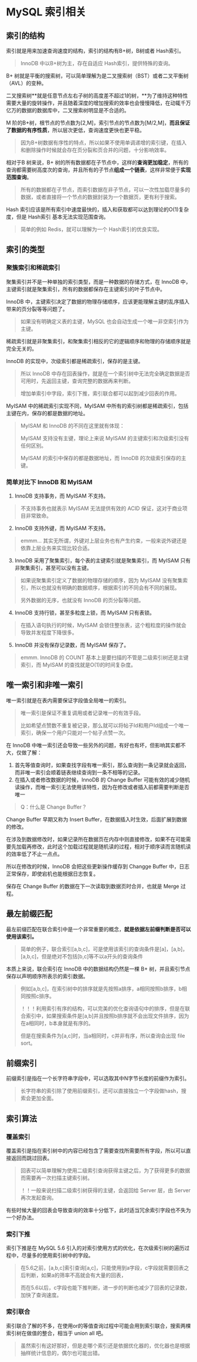 # MySQL 索引相关



## 索引的结构

索引就是用来加速查询速度的结构，索引的结构有B+树，B树或者 Hash索引。

> InnoDB 中以B+树为主，存在自适应 Hash索引，提供特殊的查询。



B+ 树就是平衡的搜索树，可以简单理解为是二叉搜索树（BST）或者二叉平衡树（AVL）的变种。

二叉搜索树**就是任意节点左右子树的高度差不超过1的树，**为了维持这种特性需要大量的旋转操作，并且随着深度的增加搜索的效率也会慢慢降低，在动辄千万亿万的数据的数据库中，二叉搜索树明显是不合适的。

M 阶的B+树，根节点的节点数为[2,M]，索引节点的节点数为[M/2,M]，**而且保证了数据的有序性质**，所以层次更低，查询速度更快也更平稳。

> 因为B+树数据有序性的特点，所以如果不使用单调递增的索引键，在插入和删除操作时候就会存在页分裂和页合并的问题，十分影响效率。



相对于B 树来说，B+ 树的所有数据都在子节点中，这样的**查询更加稳定**，所有的查询都需要树高度次的查询，并且所有的子节点**组成一个链表**，这样非常便于**实现范围查询**。

> 所有的数据都在子节点，而索引数据在非子节点，可以一次性加载尽量多的数据，或者直接将一个节点的数据封装为一个数据页，更有利于搜索。



Hash 索引应该是所有索引中速度最快的，插入和获取都可以达到理论的O(1)复杂度，但是 Hash索引 基本无法实现范围查询。

> 简单的例如 Redis，就可以理解为一个 Hash索引的优良实现。





## 索引的类型

### 聚簇索引和稀疏索引

聚集索引并不是一种单独的索引类型，而是一种数据的存储方式，在 InnoDB 中，主键索引就是聚集索引，所有的数据都保存在主键索引的叶子节点中。

InnoDB 中，主键索引决定了数据的物理存储顺序，应该更能理解主键的乱序插入带来的页分裂等等问题了。

> 如果没有明确定义表的主键，MySQL 也会自动生成一个唯一非空索引作为主键。

稀疏索引就是非聚集索引，和聚集索引相反的它的逻辑顺序和物理的存储顺序就是完全无关的。

InnoDB 的实现中，次级索引都是稀疏索引，保存的是主键。

> 所以 InnoDB 中存在回表操作，就是在一个索引树中无法完全确定数据是否可用时，先返回主键，查询完整的数据再来判断。
>
> 增加单索引中字段，索引下推，索引联合都可以起到减少回表的作用。

MyISAM 中的稀疏索引实现不同，MyISAM 中所有的索引树都是稀疏索引，包括主键在内，保存的都是数据的地址。

> MyISAM 和 InnoDB 的不同在这里就有体现：
>
> MyISAM 支持没有主键，理论上来说 MyISAM 的主键索引和次级索引没有任何区别。
>
> MyISAM 的索引中保存的都是数据地址，而 InnoDB 的次级索引保存的主键。





### 简单对比下 InnoDB 和 MyISAM

1. InnoDB 支持事务，而 MyISAM 不支持。

> 不支持事务也就表示 MyISAM 无法提供有效的 ACID 保证，这对于商业项目非常致命。

2. InnoDB 支持外键，而 MyISAM 不支持。

> emmm... 其实无所谓，外键对上层业务也有产生约束，一般来说外键还是依靠上层业务来实现比较合适。

3. InnoDB 采用了聚集索引，每个表的主键索引就是聚集索引，而 MyISAM 只有非聚集索引，甚至可以没有主键。

> 如果说聚集索引定义了数据的物理存储的顺序，因为 MyISAM 没有聚集索引，所以也就没有明确的数据顺序，根据索引的不同会有不同的展现。
>
> 另外数据的无序，也就没有 InnoDB 的页分裂等问题。

4. InnoDB 支持行锁，甚至多粒度上锁，而 MyISAM 只有表锁。

> 在插入语句执行的时候，MyISAM 会锁住整张表，这个粗粒度的操作就会导致并发程度下降很多。

5. InnoDB 并没有保存记录数，而 MyISAM 保存了。

> emmm.  InnoDB 的 COUNT 基本上是要扫描的不管是二级索引树还是主键索引，而 MyISAM 的查找就是O(1)的时间复杂度。





## 唯一索引和非唯一索引

唯一索引就是在表内需要保证字段值全局唯一的索引。

> 唯一索引是保证不重复调用或者记录唯一的有效手段。
>
> 比如希望点赞数不重复被记录，那么就可以将帖子Id和用户Id组成一个唯一索引，确保一个用户只能对一个帖子点赞一次。

在 InnoDB 中唯一索引还会导致一些另外的问题，有好也有坏，但影响其实都不大，仅做了解：

1. 首先等值查询时，如果查找字段有唯一索引，那么查询到一条记录就会返回，而非唯一索引会顺着链表继续查询到一条不相等的记录。
2. 在插入或者修改数据的时候，InnoDB 的 Change Buffer 可能有效的减少随机读操作，而唯一索引无法使用该特性，因为在修改或者插入前都需要判断是否唯一



> Q：什么是 Change Buffer？

Change Buffer 早期又称为 Insert Buffer，在数据插入时生效，后面扩展到数据的修改。

在涉及到数据修改时，如果记录所在数据页在内存中则直接修改，如果不在可能需要先加载再修改，此时这个加载过程就是随机读的过程，相对于顺序读而言随机读的效率低了不止一点点。

所以在修改的时候，InnoDB 会把这些更新操作缓存到 Changge Buffer 中，日志正常保存，即使宕机也能根据日志恢复。

保存在 Change Buffer 的数据在下一次读取到数据页时合并，也就是 Merge 过程。





## 最左前缀匹配

最左前缀匹配在联合索引中是一个非常重要的概念，**就是依据左前缀判断是否可以使用该索引。**

> 简单的例子，联合索引[a,b,c]，可是使用该索引的查询条件是[a]，[a,b]，[a,b,c]，但是绝对不包括[b,c]等不以a开头的查询条件

本质上来说，联合索引在 InnoDB 中的数据结构仍然是一棵 B+ 树，并且索引节点保存以声明顺序所表示的索引数据。

>  例如[a,b,c]，在索引树中的排序就是先按照a排序，a相同按照b排序，b相同按照c排序。
>
> ！！！利用索引有序的结构，可以完美的优化查询语句中的排序，但是在联合索引中，如果搜索条件是[a,b]并且按照b排序就不会出现文件排序，因为在a相同时，b本身就是有序的。
>
> 但是在搜索条件为[a,c]时，当a相同时，c并非有序，所以查询会出现 file sort。



## 前缀索引

前缀索引是指在一个长字符串字段中，可以选取其中N字节长度的前缀作为索引。

> 长字符串的索引除了使用前缀索引，还可以直接独立一个字段做hash，搜索会更加全面。



## 索引算法

### 覆盖索引

覆盖索引是指在索引树中的内容已经包含了需要查找所需要所有字段，所以可以直接返回而跳过回表。

> 回表可以简单理解为使用二级索引查询获得主键之后，为了获得更多的数据而需要再一次扫描主键索引树。
>
> ！！一般来说扫描二级索引树获得的主键，会返回给 Server 层，由 Server 再次发起查询。

有些时候大量的回表会导致查询的效率十分低下，此时适当冗余索引字段也不失为一个好办法。





### 索引下推

索引下推是在 MySQL 5.6 引入的对索引使用方式的优化，在次级索引树的遍历过程中，尽量多的使用索引树中的字段。

> 在5.6之前，[a,b,c]索引查询[a,c]，只能使用到a字段，c字段就需要回表之后判断，如果a的筛率不高就会有大量的回表，
>
> 而在5.6以后，c字段也能下推判断，进一步的判断也减少了回表的记录数，加快了查询速度。



### 索引联合

索引联合了解的不多，在使用or的等值查询过程中可能会用到索引联合，搜索两棵索引树在做值的整合，相当于 union all 吧。





> 虽然索引有这好那好，但是走哪个索引还是依据优化器的，优化器也是根据抽样统计信息的，偶尔也可能出错。